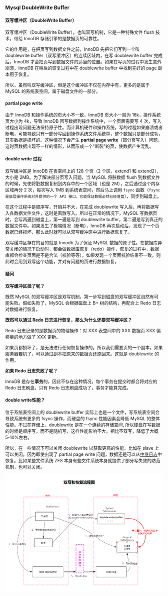 ### Mysql DoubleWrite Buffer

#### 双写缓冲区（DoubleWrite Buffer）

双写缓冲区（DoubleWrite Buffer），也叫双写机制，它是一种特殊文件 flush 技术，带给 InnoDB 存储引擎的是数据页的可靠性。

它的作用是，在把页写到数据文件之前，InnoDB 先把它们写到一个叫 doublewrite buffer（双写缓冲区）的连续区域内，在写 doublewrite buffer 完成后，InnoDB 才会把页写到数据文件的适当的位置。如果在写页的过程中发生意外崩溃，InnoDB 在稍后的恢复过程中在 doublewrite buffer 中找到完好的 page 副本用于恢复。

所以，虽然叫双写缓冲区，但是这个缓冲区不仅在内存中有，更多的是属于 MySQL 的系统表空间，属于磁盘文件的一部分。

#### partial page write

由于 InnoDB 和操作系统的页大小不一致，InnoDB 页大小一般为 16k，操作系统页大小为 4k，导致 InnoDB 回写数据到操作系统中，一个页面需要写 4 次，写入过程出现问题无法保持原子性。而计算机硬件和操作系统，写的过程如果崩溃或者断电，可能导致只有一部分写回到操作系统文件系统中，整个数据只是部分成功，其实数据是损坏的。这种情况下会产生 **partial page write**（部分页写入）问题。这时页数据出现不一样的情形，从而形成一个"断裂"的页，使数据产生混乱。

#### double write 过程

双写缓冲区是 InnoDB 在表空间上的 128 个页（2 个区，extend1 和 extend2），大小是 2MB。为了解决部分页写入问题，当 MySQL 将脏数据 flush 到数据文件的时候，先使将脏数据复制到内存中的一个区域（也是 2M），之后通过这个内存区域再分 2 次，每次写入 1MB 到系统表空间，然后马上调用 `fsync` 函数（`fsync 是底层操作系统对外提供的一个 API 接口，它能保证数据必然已经落盘`），同步到磁盘上。

在这个过程中是顺序写，开销并不大，在完成 doublewrite 写入后，再将数据写入各数据文件文件，这时是离散写入。所以在正常的情况下，MySQL 写数据页时，会写两遍到磁盘上，第一遍是写到 doublewrite buffer，第二遍是写到真正的数据文件中。如果发生了极端情况（断电），InnoDB 再次启动后，发现了一个页数据已经损坏，那么此时就可以从双写缓冲区中进行数据恢复了。

双写缓冲区存在的目的就是 Innodb 为了保证 MySQL 数据的原子性。在数据库异常关闭的情况下启动时，都会做数据库恢复（redo）操作，恢复的过程中，数据库都会检查页面是不是合法（校验等等），如果发现一个页面校验结果不一致，则此时会用到双写这个功能，并对有问题的页进行数据恢复。

#### 疑问

**双写缓冲区挂了呢？**

既然 MySQL 的双写缓冲区是双写机制，第一步写到磁盘的双写缓冲区自然有可能失败。假如失败了，MySQL 会根据磁盘上 B+ 树的结构，再配合上 Redo 日志对数据进行恢复。

**既然可以通过 Redo 日志进行恢复，那么为什么还要双写缓冲区？**

Redo 日志记录的是数据页的物理操作：对 XXX 表空间中的 XXX 数据页 XXX 偏移量的地方做了 XXX 更新。

如果页都损坏了，是无法进行任何恢复操作的。所以我们需要页的一个副本，如果服务器宕机了，可以通过副本把原来的数据页还原回来。这就是 doublewrite 的作用。

**如果 Redo 日志失败了呢？**

InnoDB 是存在**事务**的，因此不存在这种情况，每个事务在提交时都会将对应的 Redo 日志刷盘，只有 Redo 日志刷盘成功了，事务才能算完成。

#### double write性能？

位于系统表空间上的 doublewrite buffer 实际上也是一个文件，写系统表空间会导致系统有更多的 fsync 操作，而硬盘的 fsync 性能因素会降低 MySQL 的整体性能。不过在存储上，doublewrite 是在一个连续的存储空间, 所以硬盘在写数据的时候是顺序写，而不是随机写，这样性能影响不大，相比不双写，降低了大概 5-10%左右。

所以，在一些情况下可以关闭 doublewrite 以获取更高的性能。比如在 slave 上可以关闭，因为即使出现了 partial page write 问题，数据还是可以从[中继日志](https://xie.infoq.cn/link?target=https%3A%2F%2Fblog.csdn.net%2Fmshxuyi%2Farticle%2Fdetails%2F100652769)中恢复。比如某些文件系统 ZFS 本身有些文件系统本身就提供了部分写失效的防范机制，也可以关闭。

![](.\static\dwb.jpg)